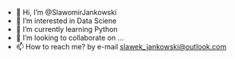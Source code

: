 - 👋 Hi, I’m @SlawomirJankowski
- 👀 I’m interested in Data Sciene
- 🌱 I’m currently learning Python
- 💞️ I’m looking to collaborate on ...
- 📫 How to reach me? by e-mail slawek_jankowski@outlook.com

<!---
SlawomirJankowski/SlawomirJankowski is a ✨ special ✨ repository because its `README.md` (this file) appears on your GitHub profile.
You can click the Preview link to take a look at your changes.
--->
